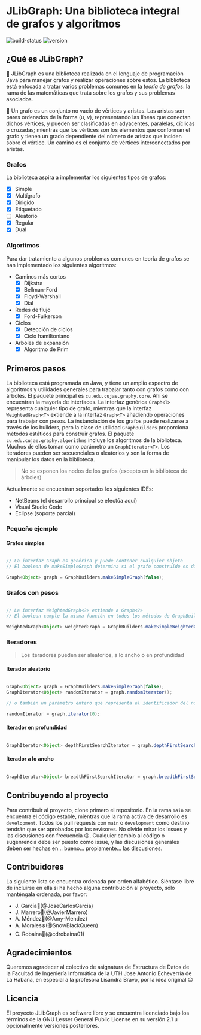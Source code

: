 # JLibGraph: Una biblioteca integral de grafos y algoritmos

![build-status](https://img.shields.io/badge/build-passing-success)
![version](https://img.shields.io/badge/version-v0.7-orange)

## ¿Qué es JLibGraph?

:small_blue_diamond: JLibGraph es una biblioteca realizada en el lenguaje de programación Java para manejar grafos y realizar operaciones sobre estos. La biblioteca está enfocada a tratar varios problemas comunes en la *teoría de grafos*: la rama de las matemáticas que trata sobre los grafos y sus problemas asociados.

:small_blue_diamond: Un grafo es un conjunto no vacío de vértices y aristas. Las aristas son pares ordenados de la forma (u, v), representando las líneas que conectan dichos vértices, y pueden ser clasificadas en adyacentes, paralelas, cíclicas o cruzadas; mientras que los vértices son los elementos que conforman el grafo y tienen un grado dependiente del número de aristas que inciden sobre el vértice. Un camino es el conjunto de vértices interconectados por aristas. 

### Grafos

La biblioteca aspira a implementar los siguientes tipos de grafos:

- [X] Simple
- [X] Multígrafo 
- [X] Dirigido 
- [X] Etiquetado 
- [ ] Aleatorio 
- [X] Regular 
- [X] Dual 

### Algoritmos

Para dar tratamiento a algunos problemas comunes en teoría de grafos se han implementado los siguientes algoritmos:

- Caminos más cortos
  - [X] Dijkstra
  - [X] Bellman-Ford
  - [X] Floyd-Warshall
  - [X] Dial
- Redes de flujo
  - [X] Ford-Fulkerson
- Ciclos
  - [X] Detección de ciclos
  - [X] Ciclo hamiltoniano
- Árboles de expansión
  - [X] Algoritmo de Prim
  
## Primeros pasos

La biblioteca está programada en Java, y tiene un amplio espectro de algoritmos y utilidades generales para trabajar tanto con grafos como con árboles. El paquete principal es `cu.edu.cujae.graphy.core`. Ahí se encuentran la mayoría de interfaces. La interfaz genérica `Graph<T>` representa cualquier tipo de grafo, mientras que la interfaz `WeightedGraph<T>` extiende a la interfaz `Graph<T>` añadiendo operaciones para trabajar con pesos. La instanciación de los grafos puede realizarse a través de los builders, pero la clase de utilidad `GraphBuilders` proporciona métodos estáticos para construir grafos.
El paquete `cu.edu.cujae.graphy.algorithms` incluye los algoritmos de la biblioteca. Muchos de ellos toman como parámetro un `GraphIterator<T>`. Los iteradores pueden ser secuenciales o aleatorios y son la forma de manipular los datos en la biblioteca. 

> No se exponen los nodos de los grafos (excepto en la biblioteca de árboles)

Actualmente se encuentran soportados los siguientes IDEs:

- NetBeans (el desarrollo principal se efectúa aquí)
- Visual Studio Code
- Eclipse (soporte parcial)

### Pequeño ejemplo

#### Grafos simples

```java

// La interfaz Graph es genérica y puede contener cualquier objeto
// El boolean de makeSimpleGraph determina si el grafo construído es dirigido o no

Graph<Object> graph = GraphBuilders.makeSimpleGraph(false);

```
  
### Grafos con pesos

```java

// La interfaz WeightedGraph<?> extiende a Graph<?>
// El boolean cumple la misma función en todos los métodos de GraphBuilders

WeightedGraph<Object> weightedGraph = GraphBuilders.makeSimpleWeightedGraph(false);

```

### Iteradores

> Los iteradores pueden ser aleatorios, a lo ancho o en profundidad

#### Iterador aleatorio

```java

Graph<Object> graph = GraphBuilders.makeSimpleGraph(false);
GraphIterator<Object> randomIterator = graph.randomIterator();

// o también un parámetro entero que representa el identificador del nodo en el grafo

randomIterator = graph.iterator(0);

```

#### Iterador en profundidad

```java

GraphIterator<Object> depthFirstSearchIterator = graph.depthFirstSearchIterator();

```

#### Iterador a lo ancho

```java

GraphIterator<Object> breadthFirstSearchIterator = graph.breadthFirstSearchIterator();

```
  
## Contribuyendo al proyecto

Para contribuir al proyecto, clone primero el repositorio. En la rama `main` se encuentra el código estable, mientras que la rama activa de desarrollo es `development`. Todos los pull requests con `main` o `development` como destino tendrán que ser aprobados por los revisores. No olvide mirar los issues y las discusiones con frecuencia :wink:. Cualquier cambio al código o sugenrencia debe ser puesto como issue, y las discusiones generales deben ser hechas en... bueno... propiamente... las discusiones.

## Contribuidores

La siguiente lista se encuentra ordenada por orden alfabético. Siéntase libre de incluirse en ella si ha hecho alguna contribución al proyecto, sólo manténgala ordenada, por favor:

- J. García:mango:(@JoseCarlosGarcia)
- J. Marrero:robot:(@JavierMarrero)
- A. Méndez:watermelon:(@Amy-Mendez)
- A. Morales:snowflake:(@SnowBlackQueen)
- C. Robaina:evergreen_tree:(@cdrobaina01)

## Agradecimientos

Queremos agradecer al colectivo de asignatura de Estructura de Datos de la Facultad de Ingeniería Informática de la UTH Jose Antonio Echeverría de La Habana, en especial a la profesora Lisandra Bravo, por la idea original :wink:

## Licencia

El proyecto JLibGraph es software libre y se encuentra licenciado bajo los términos de la GNU Lesser General Public License en su versión 2.1 u opcionalmente versiones posteriores.
